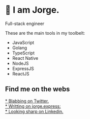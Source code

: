 # 👋 I am Jorge. 

Full-stack engineer

These are the main tools in my toolbelt:

* JavaScript
* Golang
* TypeScript
* React Native
* NodeJS
* ExpressJS
* ReactJS

## Find me on the webs

[* Blabbing on Twitter.](https://twitter.com/jorgelopes_r)  
[* Writting on jorge.express:](https://jorge.express)  
[* Looking sharp on Linkedin.](https://www.linkedin.com/in/jorgelopesr/)  



